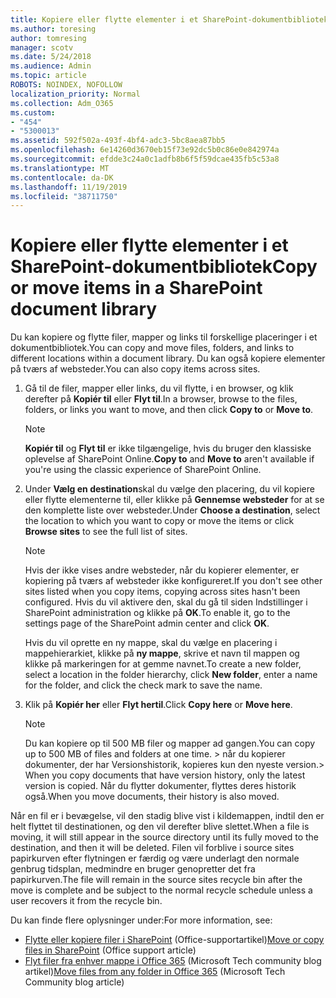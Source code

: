 ```yaml
---
title: Kopiere eller flytte elementer i et SharePoint-dokumentbibliotek
ms.author: toresing
author: tomresing
manager: scotv
ms.date: 5/24/2018
ms.audience: Admin
ms.topic: article
ROBOTS: NOINDEX, NOFOLLOW
localization_priority: Normal
ms.collection: Adm_O365
ms.custom:
- "454"
- "5300013"
ms.assetid: 592f502a-493f-4bf4-adc3-5bc8aea87bb5
ms.openlocfilehash: 6e14260d3670eb15f73e92dc5b0c86e0e842974a
ms.sourcegitcommit: efdde3c24a0c1adfb8b6f5f59dcae435fb5c53a8
ms.translationtype: MT
ms.contentlocale: da-DK
ms.lasthandoff: 11/19/2019
ms.locfileid: "38711750"
---
```

# <a name="copy-or-move-items-in-a-sharepoint-document-library"></a><span data-ttu-id="e1f6b-102">Kopiere eller flytte elementer i et SharePoint-dokumentbibliotek</span><span class="sxs-lookup"><span data-stu-id="e1f6b-102">Copy or move items in a SharePoint document library</span></span>

<span data-ttu-id="e1f6b-103">Du kan kopiere og flytte filer, mapper og links til forskellige placeringer i et dokumentbibliotek.</span><span class="sxs-lookup"><span data-stu-id="e1f6b-103">You can copy and move files, folders, and links to different locations within a document library.</span></span> <span data-ttu-id="e1f6b-104">Du kan også kopiere elementer på tværs af websteder.</span><span class="sxs-lookup"><span data-stu-id="e1f6b-104">You can also copy items across sites.</span></span> 
  
1. <span data-ttu-id="e1f6b-105">Gå til de filer, mapper eller links, du vil flytte, i en browser, og klik derefter på **Kopiér til** eller **Flyt til**.</span><span class="sxs-lookup"><span data-stu-id="e1f6b-105">In a browser, browse to the files, folders, or links you want to move, and then click **Copy to** or **Move to**.</span></span>

    > [!NOTE]
    > <span data-ttu-id="e1f6b-106">**Kopiér til** og **Flyt til** er ikke tilgængelige, hvis du bruger den klassiske oplevelse af SharePoint Online.</span><span class="sxs-lookup"><span data-stu-id="e1f6b-106">**Copy to** and **Move to** aren't available if you're using the classic experience of SharePoint Online.</span></span>
  
2. <span data-ttu-id="e1f6b-107">Under **Vælg en destination**skal du vælge den placering, du vil kopiere eller flytte elementerne til, eller klikke på **Gennemse websteder** for at se den komplette liste over websteder.</span><span class="sxs-lookup"><span data-stu-id="e1f6b-107">Under **Choose a destination**, select the location to which you want to copy or move the items or click **Browse sites** to see the full list of sites.</span></span>

    > [!NOTE]
    > <span data-ttu-id="e1f6b-108">Hvis der ikke vises andre websteder, når du kopierer elementer, er kopiering på tværs af websteder ikke konfigureret.</span><span class="sxs-lookup"><span data-stu-id="e1f6b-108">If you don't see other sites listed when you copy items, copying across sites hasn't been configured.</span></span> <span data-ttu-id="e1f6b-109">Hvis du vil aktivere den, skal du gå til siden Indstillinger i SharePoint administration og klikke på **OK**.</span><span class="sxs-lookup"><span data-stu-id="e1f6b-109">To enable it, go to the settings page of the SharePoint admin center and click **OK**.</span></span>
  
    <span data-ttu-id="e1f6b-110">Hvis du vil oprette en ny mappe, skal du vælge en placering i mappehierarkiet, klikke på **ny mappe**, skrive et navn til mappen og klikke på markeringen for at gemme navnet.</span><span class="sxs-lookup"><span data-stu-id="e1f6b-110">To create a new folder, select a location in the folder hierarchy, click **New folder**, enter a name for the folder, and click the check mark to save the name.</span></span>

3. <span data-ttu-id="e1f6b-111">Klik på **Kopiér her** eller **Flyt hertil**.</span><span class="sxs-lookup"><span data-stu-id="e1f6b-111">Click **Copy here** or **Move here**.</span></span>

    > [!NOTE]
    > <span data-ttu-id="e1f6b-112">Du kan kopiere op til 500 MB filer og mapper ad gangen.</span><span class="sxs-lookup"><span data-stu-id="e1f6b-112">You can copy up to 500 MB of files and folders at one time.</span></span> <span data-ttu-id="e1f6b-113">> når du kopierer dokumenter, der har Versionshistorik, kopieres kun den nyeste version.</span><span class="sxs-lookup"><span data-stu-id="e1f6b-113">>  When you copy documents that have version history, only the latest version is copied.</span></span> <span data-ttu-id="e1f6b-114">Når du flytter dokumenter, flyttes deres historik også.</span><span class="sxs-lookup"><span data-stu-id="e1f6b-114">When you move documents, their history is also moved.</span></span>
  
 <span data-ttu-id="e1f6b-115">Når en fil er i bevægelse, vil den stadig blive vist i kildemappen, indtil den er helt flyttet til destinationen, og den vil derefter blive slettet.</span><span class="sxs-lookup"><span data-stu-id="e1f6b-115">When a file is moving, it will still appear in the source directory until its fully moved to the destination, and then it will be deleted.</span></span> <span data-ttu-id="e1f6b-116">Filen vil forblive i source sites papirkurven efter flytningen er færdig og være underlagt den normale genbrug tidsplan, medmindre en bruger genopretter det fra papirkurven.</span><span class="sxs-lookup"><span data-stu-id="e1f6b-116">The file will remain in the source sites recycle bin after the move is complete and be subject to the normal recycle schedule unless a user recovers it from the recycle bin.</span></span>

<span data-ttu-id="e1f6b-117">Du kan finde flere oplysninger under:</span><span class="sxs-lookup"><span data-stu-id="e1f6b-117">For more information, see:</span></span>

 - <span data-ttu-id="e1f6b-118">[Flytte eller kopiere filer i SharePoint](https://support.office.com/article/move-or-copy-files-in-sharepoint-00e2f483-4df3-46be-a861-1f5f0c1a87bc) (Office-supportartikel)</span><span class="sxs-lookup"><span data-stu-id="e1f6b-118">[Move or copy files in SharePoint](https://support.office.com/article/move-or-copy-files-in-sharepoint-00e2f483-4df3-46be-a861-1f5f0c1a87bc) (Office support article)</span></span>
 - <span data-ttu-id="e1f6b-119">[Flyt filer fra enhver mappe i Office 365](https://techcommunity.microsoft.com/t5/Microsoft-SharePoint-Blog/Now-move-files-anywhere-in-Office-365-SharePoint-and-OneDrive/ba-p/146973) (Microsoft Tech community blog artikel)</span><span class="sxs-lookup"><span data-stu-id="e1f6b-119">[Move files from any folder in Office 365](https://techcommunity.microsoft.com/t5/Microsoft-SharePoint-Blog/Now-move-files-anywhere-in-Office-365-SharePoint-and-OneDrive/ba-p/146973) (Microsoft Tech Community blog article)</span></span>  